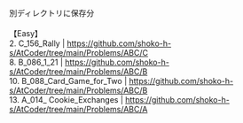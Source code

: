 別ディレクトリに保存分\
\
【Easy】\
2. C_156_Rally | https://github.com/shoko-h-s/AtCoder/tree/main/Problems/ABC/C \
8. B_086_1_21 | https://github.com/shoko-h-s/AtCoder/tree/main/Problems/ABC/B \
10. B_088_Card_Game_for_Two | https://github.com/shoko-h-s/AtCoder/tree/main/Problems/ABC/B \
13. A_014_ Cookie_Exchanges | https://github.com/shoko-h-s/AtCoder/tree/main/Problems/ABC/A
